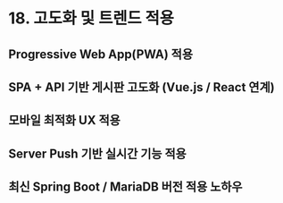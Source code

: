 # 18. 고도화 및 트렌드 적용

## Progressive Web App(PWA) 적용

## SPA + API 기반 게시판 고도화 (Vue.js / React 연계)

## 모바일 최적화 UX 적용

## Server Push 기반 실시간 기능 적용

## 최신 Spring Boot / MariaDB 버전 적용 노하우